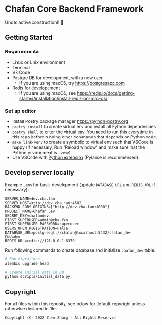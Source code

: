 # Chafan Core Backend Framework

Under active construction!! 🚧

## Getting Started

### Requirements

- Linux or Unix environment
- Terminal
- VS Code
- Postgre DB for development, with a new user
  - If you are using macOS, try https://postgresapp.com
- Redis for developement
  - If you are using macOS, see https://redis.io/docs/getting-started/installation/install-redis-on-mac-os/

### Set up editor

- Install Poetry package manager https://python-poetry.org
- `poetry install` to create virtual env and install all Python dependencies
- `poetry shell` to enter the virtual env. You need to run this everytime in this repo before running other commands that depends on Python code.
- `make link-venv` to create a symbolic to virtual env such that VSCode is happy (if necessary, Run "Reload window" and make sure that the Python environment is `.venv`).
- Use VSCode with [Python extension](https://marketplace.visualstudio.com/items?itemName=ms-python.python) (Pylance is recommended).

## Develop server locally

Example `.env` for basic development (update `DATABASE_URL` and `REDIS_URL` if necessary):

```
SERVER_NAME=dev.cha.fan
SERVER_HOST=http://dev.cha.fan:4582
BACKEND_CORS_ORIGINS=["http://dev.cha.fan:8080"]
PROJECT_NAME=Chafan Dev
SECRET_KEY=chafandev
FIRST_SUPERUSER=admin@cha.fan
FIRST_SUPERUSER_PASSWORD=superuser
USERS_OPEN_REGISTRATION=False
DATABASE_URL=postgresql://chafan@localhost:5432/chafan_dev
ENV=dev
REDIS_URL=redis://127.0.0.1:6379
```

Run following commands to create database and initialize `chafan_dev` table.

```bash
# Run migrations
alembic upgrade head

# Create initial data in DB
python scripts/initial_data.py
```

## Copyright

For all files within this reposity, see below for default copyright unless otherwise declared in file:

```
Copyright (C) 2022 Zhen Zhang - All Rights Reserved
```

